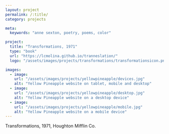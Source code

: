 ```yaml
---
layout: project
permalink: /:title/
category: projects

meta:
  keywords: "anne sexton, poetry, poems, color"

project:
  title: "Transformations, 1971"
  type: "book"
  url: "https://lcmolina.github.io/tranneslation/"
  logo: "/assets/images/projects/transformations/transformationsicon.png"

images:
  - image:
    url: "/assets/images/projects/yellowpineapple/devices.jpg"
    alt: "Yellow Pineapple website on tablet, mobile and desktop"
  - image:
    url: "/assets/images/projects/yellowpineapple/desktop.jpg"
    alt: "Yellow Pineapple website on a desktop device"
  - image:
    url: "/assets/images/projects/yellowpineapple/mobile.jpg"
    alt: "Yellow Pineapple website on a mobile device"
---
```

<p>Transformations, 1971, Houghton Mifflin Co.</p>
